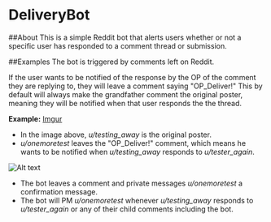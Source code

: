 # DeliveryBot

##About
This is a simple Reddit bot that alerts users whether or not a specific user has responded to a comment thread or submission.

##Examples
The bot is triggered by comments left on Reddit.

If the user wants to be notified of the response by the OP of the comment they are replying to, they will leave a comment saying "OP_Deliver!" This by default will always make the grandfather comment the original poster, meaning they will be notified when that user responds the the thread.

**Example:**
[Imgur](http://i.imgur.com/T0wWmq3.png "Example Image 1")

* In the image above, *u/testing_away* is the original poster.
* *u/onemoretest* leaves the "OP_Deliver!" comment, which means he wants to be notified when *u/testing_away* responds to *u/tester_again*.

![Alt text](http://i.imgur.com/bixAM6H.png "Example Image 2")

* The bot leaves a comment and private messages *u/onemoretest* a confirmation message.
* The bot will PM *u/onemoretest* whenever *u/testing_away* responds to *u/tester_again* or any of their child comments including the bot.
